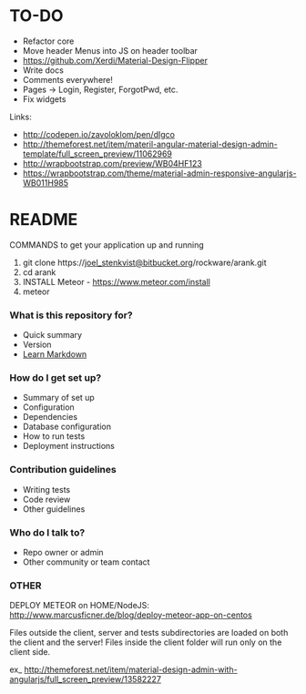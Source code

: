 # TO-DO #
* Refactor core
* Move header Menus into JS on header toolbar 
* https://github.com/Xerdi/Material-Design-Flipper
* Write docs
* Comments everywhere! 
* Pages -> Login, Register, ForgotPwd, etc.
* Fix widgets

Links:
* http://codepen.io/zavoloklom/pen/dIgco
* http://themeforest.net/item/materil-angular-material-design-admin-template/full_screen_preview/11062969
* http://wrapbootstrap.com/preview/WB04HF123
* https://wrapbootstrap.com/theme/material-admin-responsive-angularjs-WB011H985



# README #

COMMANDS to get your application up and running

1. git clone https://joel_stenkvist@bitbucket.org/rockware/arank.git
2. cd arank
3. INSTALL Meteor - https://www.meteor.com/install
4. meteor

### What is this repository for? ###

* Quick summary
* Version
* [Learn Markdown](https://bitbucket.org/tutorials/markdowndemo)

### How do I get set up? ###

* Summary of set up
* Configuration
* Dependencies
* Database configuration
* How to run tests
* Deployment instructions

### Contribution guidelines ###

* Writing tests
* Code review
* Other guidelines

### Who do I talk to? ###

* Repo owner or admin
* Other community or team contact


### OTHER ### 
DEPLOY METEOR on HOME/NodeJS:
	http://www.marcusficner.de/blog/deploy-meteor-app-on-centos

Files outside the client, server and tests subdirectories are loaded on both the client and the server!
Files inside the client folder will run only on the client side.


ex_ http://themeforest.net/item/material-design-admin-with-angularjs/full_screen_preview/13582227

